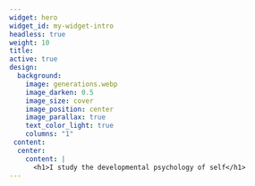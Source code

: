 ```yaml
---
widget: hero
widget_id: my-widget-intro
headless: true
weight: 10
title: 
active: true
design:
  background:
    image: generations.webp
    image_darken: 0.5
    image_size: cover
    image_position: center
    image_parallax: true
    text_color_light: true
    columns: "1"
 content:
  center:
    content: |
      <h1>I study the developmental psychology of self</h1>  
---
```


